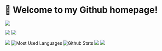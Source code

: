 # 🎉 Welcome to my Github homepage!

<img src="https://readme-typing-svg.herokuapp.com/?lines=Welcome,%20visitor!;Hello%20Github%20World!&font=Roboto" />

<p>
<a href="https://11d-beyonder.github.io/"><img src="https://img.shields.io/static/v1?label=Blog&message=github.io&color=red"/></a>
<a href="https://space.bilibili.com/16821850"><img src="https://img.shields.io/static/v1?label=Video&message=Bilibili&color=cyan"/></a>
</p>

![](https://github-readme-streak-stats.herokuapp.com/?user=11D-Beyonder)
![Most Used Languages](https://github-readme-stats.vercel.app/api/top-langs/?username=11D-Beyonder&theme=dark&layout=compact)
![Github Stats](https://github-readme-stats.vercel.app/api?username=11D-Beyonder&show_icons=true&theme=dark&count_private=true)
![](https://stats.justsong.cn/api/bilibili/?id=16821850&theme=dark)
![](https://activity-graph.herokuapp.com/graph?username=11D-Beyonder&theme=github)
